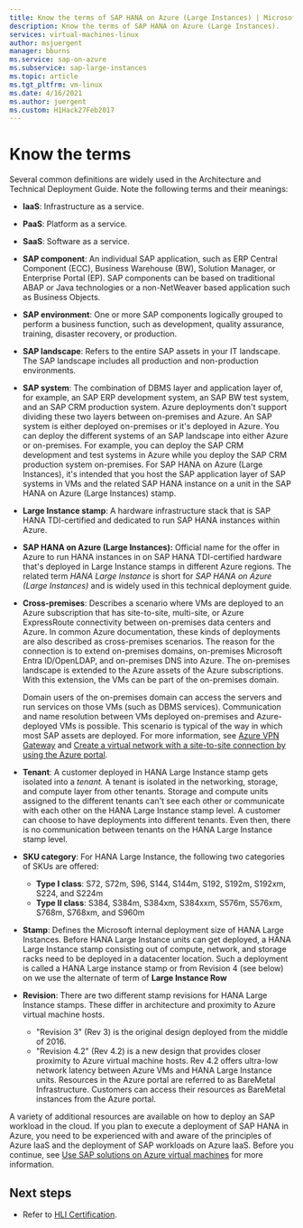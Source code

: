 ```yaml
---
title: Know the terms of SAP HANA on Azure (Large Instances) | Microsoft Docs
description: Know the terms of SAP HANA on Azure (Large Instances).
services: virtual-machines-linux
author: msjuergent
manager: bburns
ms.service: sap-on-azure
ms.subservice: sap-large-instances
ms.topic: article
ms.tgt_pltfrm: vm-linux
ms.date: 4/16/2021
ms.author: juergent
ms.custom: H1Hack27Feb2017
---
```

# Know the terms

Several common definitions are widely used in the Architecture and Technical Deployment Guide. Note the following terms and their meanings:

- **IaaS**: Infrastructure as a service.
- **PaaS**: Platform as a service.
- **SaaS**: Software as a service.
- **SAP component**: An individual SAP application, such as ERP Central Component (ECC), Business Warehouse (BW), Solution Manager, or Enterprise Portal (EP). SAP components can be based on traditional ABAP or Java technologies or a non-NetWeaver based application such as Business Objects.
- **SAP environment**: One or more SAP components logically grouped to perform a business function, such as development, quality assurance, training, disaster recovery, or production.
- **SAP landscape**: Refers to the entire SAP assets in your IT landscape. The SAP landscape includes all production and non-production environments.
- **SAP system**: The combination of DBMS layer and application layer of, for example, an SAP ERP development system, an SAP BW test system, and an SAP CRM production system. Azure deployments don't support dividing these two layers between on-premises and Azure. An SAP system is either deployed on-premises or it's deployed in Azure. You can deploy the different systems of an SAP landscape into either Azure or on-premises. For example, you can deploy the SAP CRM development and test systems in Azure while you deploy the SAP CRM production system on-premises. For SAP HANA on Azure (Large Instances), it's intended that you host the SAP application layer of SAP systems in VMs and the related SAP HANA instance on a unit in the SAP HANA on Azure (Large Instances) stamp.
- **Large Instance stamp**: A hardware infrastructure stack that is SAP HANA TDI-certified and dedicated to run SAP HANA instances within Azure.
- **SAP HANA on Azure (Large Instances):** Official name for the offer in Azure to run HANA instances in on SAP HANA TDI-certified hardware that's deployed in Large Instance stamps in different Azure regions. The related term *HANA Large Instance* is short for *SAP HANA on Azure (Large Instances)* and is widely used in this technical deployment guide.
- **Cross-premises**: Describes a scenario where VMs are deployed to an Azure subscription that has site-to-site, multi-site, or Azure ExpressRoute connectivity between on-premises data centers and Azure. In common Azure documentation, these kinds of deployments are also described as cross-premises scenarios. The reason for the connection is to extend on-premises domains, on-premises Microsoft Entra ID/OpenLDAP, and on-premises DNS into Azure. The on-premises landscape is extended to the Azure assets of the Azure subscriptions. With this extension, the VMs can be part of the on-premises domain. 

   Domain users of the on-premises domain can access the servers and run services on those VMs (such as DBMS services). Communication and name resolution between VMs deployed on-premises and Azure-deployed VMs is possible. This scenario is typical of the way in which most SAP assets are deployed. For more information, see [Azure VPN Gateway](../../vpn-gateway/vpn-gateway-about-vpngateways.md) and [Create a virtual network with a site-to-site connection by using the Azure portal](../../vpn-gateway/tutorial-site-to-site-portal.md).
- **Tenant**: A customer deployed in HANA Large Instance stamp gets isolated into a *tenant.* A tenant is isolated in the networking, storage, and compute layer from other tenants. Storage and compute units assigned to the different tenants can't see each other or communicate with each other on the HANA Large Instance stamp level. A customer can choose to have deployments into different tenants. Even then, there is no communication between tenants on the HANA Large Instance stamp level.
- **SKU category**: For HANA Large Instance, the following two categories of SKUs are offered:
    - **Type I class**: S72, S72m, S96, S144, S144m, S192, S192m, S192xm, S224, and S224m
    - **Type II class**: S384, S384m, S384xm, S384xxm, S576m, S576xm, S768m, S768xm, and S960m
- **Stamp**: Defines the Microsoft internal deployment size of HANA Large Instances. Before HANA Large Instance units can get deployed, a HANA Large Instance stamp consisting out of compute, network, and storage racks need to be deployed in a datacenter location. Such a deployment is called a HANA Large instance stamp or from Revision 4 (see below) on we use the alternate of term of **Large Instance Row**
- **Revision**: There are two different stamp revisions for HANA Large Instance stamps. These differ in architecture and proximity to Azure virtual machine hosts.
	- "Revision 3" (Rev 3) is the original design deployed from the middle of 2016.
	- "Revision 4.2" (Rev 4.2) is a new design that provides closer proximity to Azure virtual machine hosts. Rev 4.2 offers ultra-low network latency between Azure VMs and HANA Large Instance units. Resources in the Azure portal are referred to as BareMetal Infrastructure. Customers can access their resources as BareMetal instances from the Azure portal. 

A variety of additional resources are available on how to deploy an SAP workload in the cloud. If you plan to execute a deployment of SAP HANA in Azure, you need to be experienced with and aware of the principles of Azure IaaS and the deployment of SAP workloads on Azure IaaS. Before you continue, see [Use SAP solutions on Azure virtual machines](../../virtual-machines/workloads/sap/get-started.md) for more information. 

## Next steps
- Refer to [HLI Certification](hana-certification.md).
